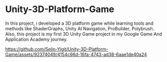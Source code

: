 # Unity-3D-Platform-Game

In this project, i developed a 3D platform game while learning tools and methods like ShaderGraphs, Unity AI Navigation, ProBuilder, Polybrush. Also, this project is my first 3D Unity Game project in my Google Game And Application Academy journey.

https://github.com/Selin-Yigit/Unity-3D-Platform-Game/assets/92374049/4154c66d-16fa-4743-ad38-6aae1de40a24

